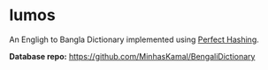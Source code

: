 # lumos

An Engligh to Bangla Dictionary implemented using [Perfect Hashing](https://en.wikipedia.org/wiki/Perfect_hash_function).

**Database repo:** https://github.com/MinhasKamal/BengaliDictionary
